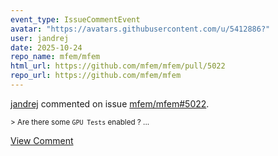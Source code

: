 ```yaml
---
event_type: IssueCommentEvent
avatar: "https://avatars.githubusercontent.com/u/5412886?"
user: jandrej
date: 2025-10-24
repo_name: mfem/mfem
html_url: https://github.com/mfem/mfem/pull/5022
repo_url: https://github.com/mfem/mfem
---
```


<a href='https://github.com/jandrej' target='_blank'>jandrej</a> commented on issue <a href='https://github.com/mfem/mfem/pull/5022' target='_blank'>mfem/mfem#5022</a>.

<small>> Are there some `GPU Tests` enabled ?...</small>

<a href='https://github.com/mfem/mfem/pull/5022' target='_blank'>View Comment</a>